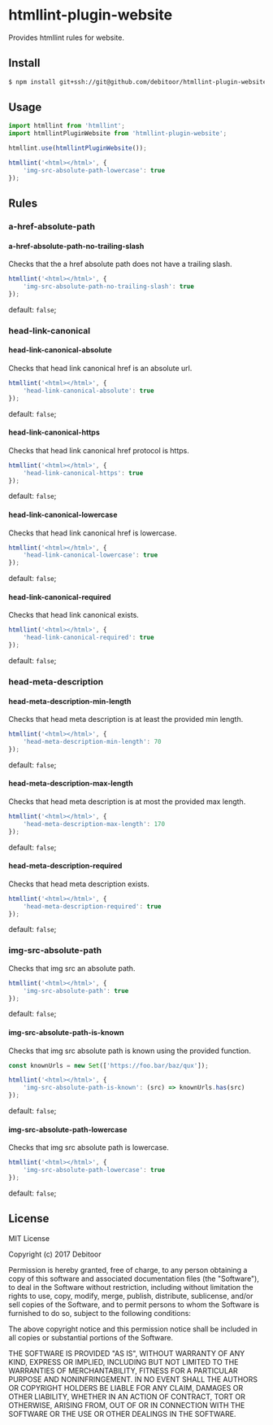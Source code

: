 # htmllint-plugin-website
Provides htmllint rules for website.

## Install
``` bash
$ npm install git+ssh://git@github.com/debitoor/htmllint-plugin-website.git
```

## Usage
``` javascript
import htmllint from 'htmllint';
import htmllintPluginWebsite from 'htmllint-plugin-website';

htmllint.use(htmllintPluginWebsite());

htmllint('<html></html>', {
	'img-src-absolute-path-lowercase': true
});
```

## Rules

### a-href-absolute-path

#### a-href-absolute-path-no-trailing-slash
Checks that the a href absolute path does not have a trailing slash.

``` javascript
htmllint('<html></html>', {
	'img-src-absolute-path-no-trailing-slash': true
});
```

default: `false`;


### head-link-canonical

#### head-link-canonical-absolute
Checks that head link canonical href is an absolute url.

``` javascript
htmllint('<html></html>', {
	'head-link-canonical-absolute': true
});
```

default: `false`;

#### head-link-canonical-https
Checks that head link canonical href protocol is https.

``` javascript
htmllint('<html></html>', {
	'head-link-canonical-https': true
});
```

default: `false`;

#### head-link-canonical-lowercase
Checks that head link canonical href is lowercase.

``` javascript
htmllint('<html></html>', {
	'head-link-canonical-lowercase': true
});
```

default: `false`;

#### head-link-canonical-required
Checks that head link canonical exists.

``` javascript
htmllint('<html></html>', {
	'head-link-canonical-required': true
});
```

default: `false`;

### head-meta-description
#### head-meta-description-min-length
Checks that head meta description is at least the provided min length.

``` javascript
htmllint('<html></html>', {
	'head-meta-description-min-length': 70
});
```

default: `false`;

#### head-meta-description-max-length
Checks that head meta description is at most the provided max length.

``` javascript
htmllint('<html></html>', {
	'head-meta-description-max-length': 170
});
```

default: `false`;

#### head-meta-description-required
Checks that head meta description exists.

``` javascript
htmllint('<html></html>', {
	'head-meta-description-required': true
});
```

default: `false`;

### img-src-absolute-path
Checks that img src an absolute path.

``` javascript
htmllint('<html></html>', {
	'img-src-absolute-path': true
});
```

default: `false`;

#### img-src-absolute-path-is-known
Checks that img src absolute path is known using the provided function.

``` javascript
const knownUrls = new Set(['https://foo.bar/baz/qux']);

htmllint('<html></html>', {
	'img-src-absolute-path-is-known': (src) => knownUrls.has(src)
});
```

default: `false`;

#### img-src-absolute-path-lowercase
Checks that img src absolute path is lowercase.

``` javascript
htmllint('<html></html>', {
	'img-src-absolute-path-lowercase': true
});
```

default: `false`;


## License
MIT License

Copyright (c) 2017 Debitoor

Permission is hereby granted, free of charge, to any person obtaining a copy of this software and associated documentation files (the "Software"), to deal in the Software without restriction, including without limitation the rights to use, copy, modify, merge, publish, distribute, sublicense, and/or sell copies of the Software, and to permit persons to whom the Software is furnished to do so, subject to the following conditions:

The above copyright notice and this permission notice shall be included in all copies or substantial portions of the Software.

THE SOFTWARE IS PROVIDED "AS IS", WITHOUT WARRANTY OF ANY KIND, EXPRESS OR IMPLIED, INCLUDING BUT NOT LIMITED TO THE WARRANTIES OF MERCHANTABILITY, FITNESS FOR A PARTICULAR PURPOSE AND NONINFRINGEMENT. IN NO EVENT SHALL THE AUTHORS OR COPYRIGHT HOLDERS BE LIABLE FOR ANY CLAIM, DAMAGES OR OTHER LIABILITY, WHETHER IN AN ACTION OF CONTRACT, TORT OR OTHERWISE, ARISING FROM, OUT OF OR IN CONNECTION WITH THE SOFTWARE OR THE USE OR OTHER DEALINGS IN THE SOFTWARE.